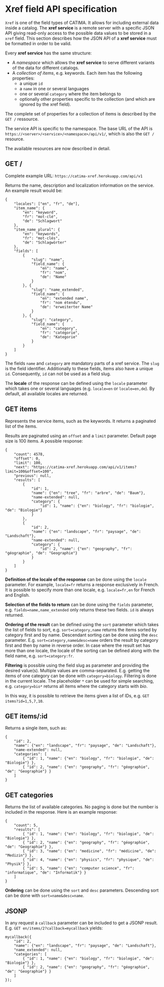 # Xref field API specification

`Xref` is one of the field types of CATIMA. It allows for including external data inside a catalog. The **xref service** is a remote server with a specific JSON API giving read-only access to the possible data values to be stored in a `xref` field. This section describes how the JSON API of a **xref service** must be formatted in order to be valid.

Every **xref service** has the same structure:

- A *namespace* which allows the **xref service** to serve different variants of the data for different catalogs.
- A *collection of items*, e.g. keywords. Each item has the following properties:
	- a unique `id`
	- a `name` in one or several languages
	- one or several `category` where the item belongs to
	- optionally other properties specific to the collection (and which are ignored by the xref field).

The complete set of properties for a collection of items is described by the `GET /` ressource.

The service API is specific to the namespace. The base URL of the API is `https://<server>/<service>/<namespace>/api/v1/`, which is also the `GET / ` resource.

The available resources are now described in detail.

## GET /

Complete example URL:
`https://catima-xref.herokuapp.com/api/v1`

Returns the name, description and localization information on the service. An example result would be:

	{
		"locales": ["en", "fr", "de"],
		"item_name": {
			"en": "keyword",
			"fr": "mot-clé",
			"de": "Schlagwort"
		},
		"item_name_plural": {
			"en": "keywords",
			"fr": "mot-clés",
			"de": "Schlagwörter"
		},
		"fields": [
			{
				"slug": "name",
				"field_name": {
					"en": "name",
					"fr": "nom",
					"de": "Name"
				}
			}, {
				"slug": "name_extended",
				"field_name": {
					"en": "extended name",
					"fr": "nom étendu",
					"de": "erweiterter Name"
				}
			}, {
				"slug": "category",
				"field_name": {
					"en": "category",
					"fr": "catégorie",
					"de": "Kategorie"
				}
			}
		]
	}

The fields `name` and `category` are mandatory parts of a xref service. The `slug` is the field identifier. Additionally to these fields, items also have a unique `id`. Consequently, `id` can not be used as a field slug.

The **locale** of the response can be defined using the `locale` parameter which takes one or several languages (e.g. `locale=en` or `locale=en,de`). By default, all available locales are returned.


## GET items

Represents the service items, such as the keywords. It returns a paginated list of the items.

Results are paginated using an `offset` and a `limit` parameter.
Default page size is 100 items. A possible response:

	{
		"count": 4578,
		"offset": 0,
		"limit": 100,
		"next": "https://catima-xref.herokuapp.com/api/v1/items?limit=100&offset=100",
		"previous": null,
		"results": [
			{
				"id": 1,
				"name": {"en": "tree", "fr": "arbre", "de": "Baum"},
				"name-extended": null,
				"category": {
					"id": 1, "name": {"en": "biology", "fr": "biologie", "de": "Biologie"}
				}
			},
			{
				"id": 2,
				"name": {"en": "landscape", "fr": "paysage", "de": "Landschaft"},
				"name-extended": null,
				"category": {
					"id": 2, "name": {"en": "geography", "fr": "géographie", "de": "Geographie"}
				}
			}
		]
	}

**Definition of the locale of the response** can be done using the `locale` parameter. For example, `locale=fr` returns a response exclusively in French. It is possible to specify more than one locale, e.g. `locale=fr,en` for French and English.

**Selection of the fields to return** can be done using the `fields` parameter, e.g. `fields=name,name_extended` only returns these two fields. `id` is always returned.

**Ordering of the result** can be defined using the `sort` parameter which takes the list of fields to sort, e.g. `sort=category,name` returns the items sorted by category first and by name. Descendant sorting can be done using the `desc` parameter. E.g. `sort=category,name&desc=name` orders the result by category first and then by name in reverse order. In case where the result set has more than one locale, the locale of the sorting can be defined along with the field name, e.g. `sort=category:fr`.

**Filtering** is possible using the field slug as parameter and providing the desired value(s). Multiple values are comma-separated. E.g. getting the items of one category can be done with `category=biology`. Filtering is done in the current locale. The placeholder `*` can be used for simple searching, e.g. `category=bio*` returns all items where the category starts with *bio*.

In this way, it is possible to retrieve the items given a list of IDs, e.g. `GET items?id=1,5,7,10`.


## GET items/:id

Returns a single item, such as:

	{
		"id": 2,
		"name": {"en": "landscape", "fr": "paysage", "de": "Landschaft"},
		"name-extended": null,
		"categories": [
			{ "id": 1, "name": {"en": "biology", "fr": "biologie", "de": "Biologie"} },
			{ "id": 2, "name": {"en": "geography", "fr": "géographie", "de": "Geographie"} }
		]
	}


## GET categories

Returns the list of available categories. No paging is done but the number is included in the response. Here is an example response:

	{
		"count": 5,
		"results": [
			{ "id": 1, "name": {"en": "biology", "fr": "biologie", "de": "Biologie"} },
			{ "id": 2, "name": {"en": "geography", "fr": "géographie", "de": "Geographie"} },
			{ "id": 3, "name": {"en": "medicine", "fr": "médicine", "de": "Medizin"} },
			{ "id": 4, "name": {"en": "physics", "fr": "physique", "de": "Physik"} },
			{ "id": 5, "name": {"en": "computer science", "fr": "informatique", "de": "Informatik"} }
		]
	}

**Ordering** can be done using the `sort` and `desc` parameters. Descending sort can be done with `sort=name&desc=name`.


## JSONP

In any request a `callback` parameter can be included to get a JSONP result. E.g. `GET en/items/2?callback=mycallback` yields:

	mycallback({
		"id": 2,
		"name": {"en": "landscape", "fr": "paysage", "de": "Landschaft"},
		"name_extended": null,
		"categories": [
			{ "id": 1, "name": {"en": "biology", "fr": "biologie", "de": "Biologie"} },
			{ "id": 2, "name": {"en": "geography", "fr": "géographie", "de": "Geographie"} }
		]
	});


